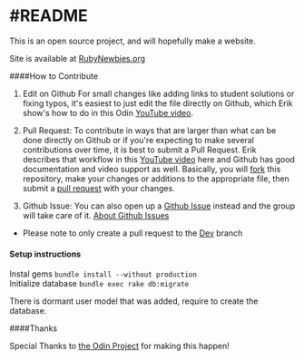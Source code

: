 #README
=========
This is an open source project, and will hopefully make a website. 

Site is available at [RubyNewbies.org](http://rubynewb.herokuapp.com)

####How to Contribute

1.	Edit on Github For small changes like adding links to student solutions or fixing typos, it's easiest to just edit the file directly on Github, which Erik show's how to do in this Odin [YouTube video](https://www.youtube.com/watch?v=V74l_zS1x8E).

2.	Pull Request: To contribute in ways that are larger than what can be done directly on Github or if you're expecting to make several contributions over time, it is best to submit a Pull Request. Erik describes that workflow in this [YouTube video](https://www.youtube.com/watch?v=V74l_zS1x8E) here and Github has good documentation and video support as well. Basically, you will [fork](https://help.github.com/articles/fork-a-repo) this repository, make your changes or additions to the appropriate file, then submit a [pull request](https://help.github.com/articles/using-pull-requests) with your changes.

3.	Github Issue: You can also open up a [Github Issue](https://github.com/brianllamar/rubynewb/issues) instead and the group will take care of it. [About Github Issues](https://github.com/theodinproject/curriculum/issues)

- Please note to only create a pull request to the [Dev](https://github.com/brianllamar/rubynewb/tree/dev) branch

#### Setup instructions

Instal gems
```bundle install --without production``` 
</br>
Initialize database
```bundle exec rake db:migrate```

There is dormant user model that was added, require to create the database. 

####Thanks

Special Thanks to [the Odin Project](http://www.theodinproject.com/) for making this happen!

